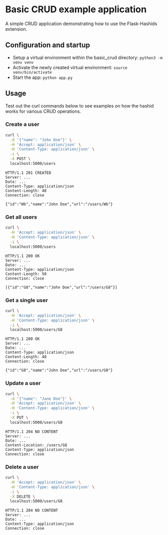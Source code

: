 # Basic CRUD example application

A simple CRUD application demonstrating how to use the Flask-Hashids extension.

## Configuration and startup

- Setup a virtual environment within the basic_crud directory: `python3 -m venv venv`
- Activate the newly created virtual environment: `source venv/bin/activate`
- Start the app: `python app.py`

## Usage

Test out the curl commands below to see examples on how the hashid works for various CRUD operations.

### Create a user

```bash
curl \
  -d '{"name": "John Doe"}' \
  -H 'Accept: application/json' \
  -H 'Content-Type: application/json' \
  -i \
  -X POST \
  localhost:5000/users
```

```
HTTP/1.1 201 CREATED
Server: ...
Date: ...
Content-Type: application/json
Content-Length: 48
Connection: close

{"id":"Wb","name":"John Doe","url":"/users/Wb"}
```

### Get all users

```bash
curl \
  -H 'Accept: application/json' \
  -H 'Content-Type: application/json' \
  -i \
  localhost:5000/users
```

```
HTTP/1.1 200 OK
Server: ...
Date: ...
Content-Type: application/json
Content-Length: 50
Connection: close

[{"id":"G8","name":"John Doe","url":"/users/G8"}]
```

### Get a single user

```bash
curl \
  -H 'Accept: application/json' \
  -H 'Content-Type: application/json' \
  -i \
  localhost:5000/users/G8
```

```
HTTP/1.1 200 OK
Server: ...
Date: ...
Content-Type: application/json
Content-Length: 48
Connection: close

{"id":"G8","name":"John Doe","url":"/users/G8"}
```

### Update a user

```bash
curl \
  -d '{"name": "Jane Doe"}' \
  -H 'Accept: application/json' \
  -H 'Content-Type: application/json' \
  -i \
  -X PUT \
  localhost:5000/users/G8
```

```
HTTP/1.1 204 NO CONTENT
Server: ...
Date: ...
Content-Location: /users/G8
Content-Type: application/json
Connection: close
```

### Delete a user

```bash
curl \
  -H 'Accept: application/json' \
  -H 'Content-Type: application/json' \
  -i \
  -X DELETE \
  localhost:5000/users/G8
```

```
HTTP/1.1 204 NO CONTENT
Server: ...
Date: ...
Content-Type: application/json
Connection: close
```
